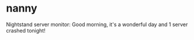 # nanny
Nightstand server monitor: Good morning, it's a wonderful day and 1 server crashed tonight!
